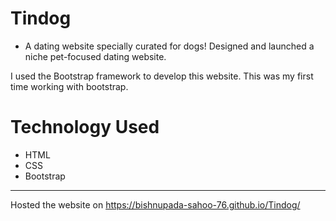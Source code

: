 # Tindog
- A dating website specially curated for dogs! Designed and launched a niche pet-focused dating website.
  
I used the Bootstrap framework to develop this website. This was my first time working with bootstrap.

# Technology Used
- HTML
- CSS
- Bootstrap

---

Hosted the website on https://bishnupada-sahoo-76.github.io/Tindog/

